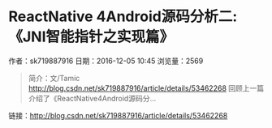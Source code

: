 # ReactNative 4Android源码分析二: 《JNI智能指针之实现篇》
作者：sk719887916
日期：2016-12-05 10:45
浏览量：2569
> 简介：文/Tamic 
  http://blog.csdn.net/sk719887916/article/details/53462268
回顾上一篇介绍了《ReactNative4Android源码分...

 链接：http://blog.csdn.net/sk719887916/article/details/53462268
